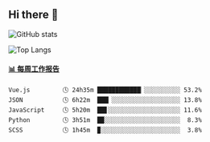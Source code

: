 ## Hi there 👋

![GitHub stats](https://github-readme-stats.orilight.top/api?username=orilights)

![Top Langs](https://github-readme-stats.orilight.top/api/top-langs/?username=orilights&layout=compact)

<!-- waka-box start -->
#### <a href="https://gist.github.com/92c8d5b388768c10efcba86e82b7c4fb" target="_blank">📊 每周工作报告</a>
```text
Vue.js         🕓 24h35m ████████████▏░░░░░░░░░░ 53.2%
JSON           🕓 6h22m  ███▏░░░░░░░░░░░░░░░░░░░ 13.8%
JavaScript     🕓 5h20m  ██▋░░░░░░░░░░░░░░░░░░░░ 11.6%
Python         🕓 3h51m  █▉░░░░░░░░░░░░░░░░░░░░░  8.3%
SCSS           🕓 1h45m  ▉░░░░░░░░░░░░░░░░░░░░░░  3.8%
```
<!-- Powered by https://github.com/journey-ad/waka-box-go . -->
<!-- waka-box end -->
